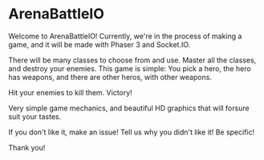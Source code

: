 # ArenaBattleIO
Welcome to ArenaBattleIO!
Currently, we're in the process of making a game, and it will be made with Phaser 3 and Socket.IO.

There will be many classes to choose from and use. Master all the classes, and destroy your enemies.
This game is simple: You pick a hero, the hero has weapons, and there are other heros, with other weapons.

Hit your enemies to kill them.
Victory!

Very simple game mechanics, and beautiful HD graphics that will forsure suit your tastes.

If you don't like it, make an issue! Tell us why you didn't like it! Be specific!

Thank you!
